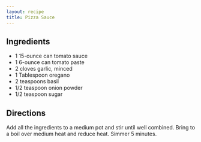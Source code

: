 ```yaml
---
layout: recipe
title: Pizza Sauce
---
```


## Ingredients

* 1 15-ounce can tomato sauce
* 1 6-ounce can tomato paste
* 2 cloves garlic, minced
* 1 Tablespoon oregano
* 2 teaspoons basil
* 1/2 teaspoon onion powder
* 1/2 teaspoon sugar

## Directions

Add all the ingredients to a medium pot and stir until well combined.
Bring to a boil over medium heat and reduce heat. Simmer 5 minutes.
